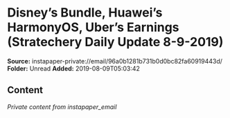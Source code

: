 # Disney’s Bundle, Huawei’s HarmonyOS, Uber’s Earnings (Stratechery Daily Update 8-9-2019)

**Source:** instapaper-private://email/96a0b1281b731b0d0bc82fa60919443d/
**Folder:** Unread
**Added:** 2019-08-09T05:03:42




## Content
*Private content from instapaper_email*
